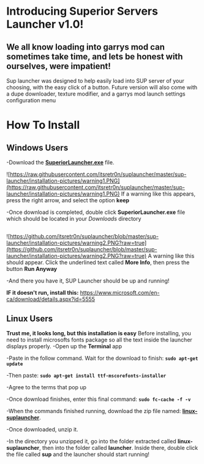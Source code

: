 
# Introducing Superior Servers Launcher v1.0!
## We all know loading into garrys mod can sometimes take time, and lets be honest with ourselves, were impatient!
Sup launcher was designed to help easily load into SUP server of your choosing, with the easy click of a button. Future version will also come with a dupe downloader, texture modifier, and a garrys mod launch settings configuration menu

# How To Install

## Windows Users
-Download the **[SuperiorLauncher.exe](https://github.com/itsretr0n/suplauncher/releases/download/1.0.2/SuperiorLauncher.exe)** file.

![https://raw.githubusercontent.com/itsretr0n/suplauncher/master/sup-launcher/installation-pictures/warning1.PNG](https://raw.githubusercontent.com/itsretr0n/suplauncher/master/sup-launcher/installation-pictures/warning1.PNG)
If a warning like this appears, press the right arrow, and select the option **keep**

-Once download is completed, double click **SuperiorLauncher.exe** file which should be located in your *Downloads* directory
##
![https://github.com/itsretr0n/suplauncher/blob/master/sup-launcher/installation-pictures/warning2.PNG?raw=true](https://github.com/itsretr0n/suplauncher/blob/master/sup-launcher/installation-pictures/warning2.PNG?raw=true)
A warning like this should appear. Click the underlined text called **More Info**, then press the button **Run Anyway**

-And there you have it, SUP Launcher should be up and running!

**IF it doesn't run, install this:** https://www.microsoft.com/en-ca/download/details.aspx?id=5555
## Linux Users
**Trust me, it looks long, but this installation is easy**
Before installing, you need to install microsofts fonts package so all the text inside the launcher displays properly.
-Open up the **Terminal** app

-Paste in the follow command. Wait for the download to finish: **`sudo apt-get update`**

-Then paste: **`sudo apt-get install ttf-mscorefonts-installer`**

-Agree to the terms that pop up

-Once download finishes, enter this final command: **`sudo fc-cache -f -v`**

-When the commands finished running, download the zip file named: 
**[linux-suplauncher](https://github.com/itsretr0n/suplauncher/releases/download/1.0.2/linux-suplauncher.zip)**.

-Once downloaded, unzip it.

-In the directory you unzipped it, go into the folder extracted called **linux-suplauncher**, then into the folder called **launcher**. Inside there, double click the file called **sup** and the launcher should start running!
